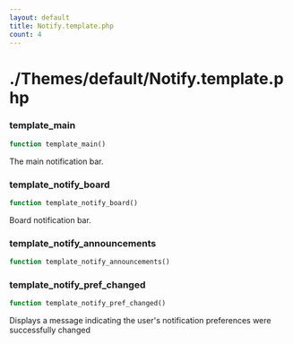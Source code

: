 ```yaml
---
layout: default
title: Notify.template.php
count: 4
---
```


# ./Themes/default/Notify.template.php

### template_main

```php
function template_main()
```
The main notification bar.




### template_notify_board

```php
function template_notify_board()
```
Board notification bar.




### template_notify_announcements

```php
function template_notify_announcements()
```





### template_notify_pref_changed

```php
function template_notify_pref_changed()
```
Displays a message indicating the user's notification preferences were successfully changed




